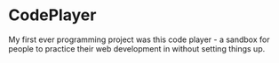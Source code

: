 # CodePlayer
My first ever programming project was this code player - a sandbox for people to practice their web development in without setting things up.

